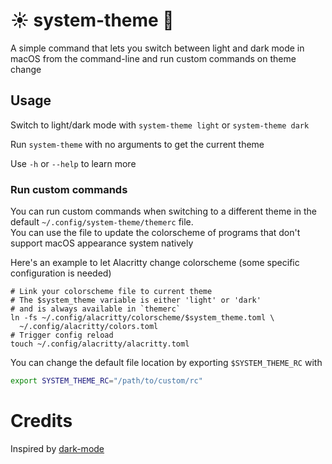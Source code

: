 # ☀️ system-theme 🌙

A simple command that lets you switch between light and dark mode in macOS from the command-line and run custom commands on theme change

## Usage

Switch to light/dark mode with `system-theme light` or `system-theme dark`

Run `system-theme` with no arguments to get the current theme

Use `-h` or `--help` to learn more

### Run custom commands

You can run custom commands when switching to a different theme in the default `~/.config/system-theme/themerc` file. \
You can use the file to update the colorscheme of programs that don't support macOS appearance system natively

Here's an example to let Alacritty change colorscheme (some specific configuration is needed)

```shell
# Link your colorscheme file to current theme
# The $system_theme variable is either 'light' or 'dark'
# and is always available in `themerc`
ln -fs ~/.config/alacritty/colorscheme/$system_theme.toml \
  ~/.config/alacritty/colors.toml
# Trigger config reload
touch ~/.config/alacritty/alacritty.toml
```

You can change the default file location by exporting `$SYSTEM_THEME_RC` with
```bash
export SYSTEM_THEME_RC="/path/to/custom/rc"
```

# Credits

Inspired by [dark-mode](https://github.com/sindresorhus/dark-mode)
